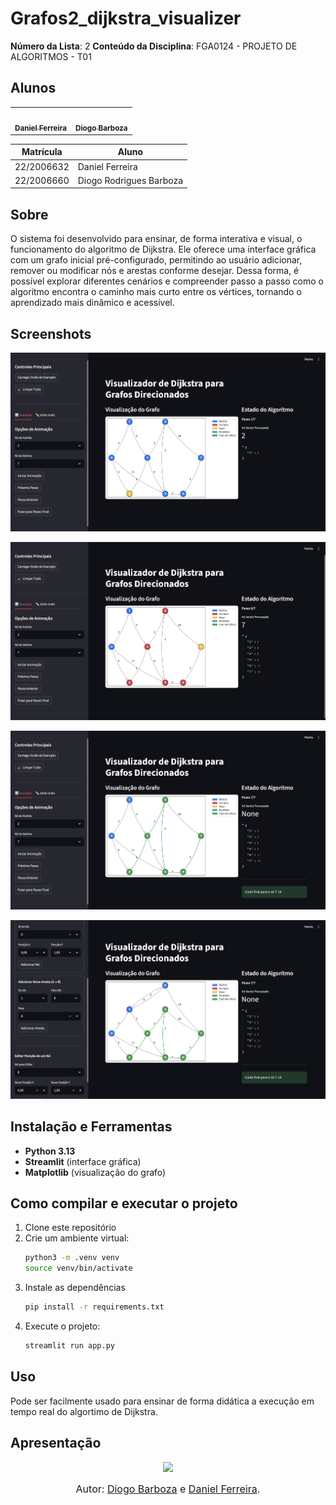 # Grafos2_dijkstra_visualizer

**Número da Lista**: 2
**Conteúdo da Disciplina**: FGA0124 - PROJETO DE ALGORITMOS - T01  


## Alunos


<div align = "center">
<table>
  <tr>
    <td align="center"><a href="https://github.com/DanielFsR"><img style="border-radius: 50%;" src="https://github.com/DanielFsR.png" width="190;" alt=""/><br /><sub><b>Daniel Ferreira</b></sub></a><br /><a href="Link git" title="Rocketseat"></a></td>
    <td align="center"><a href="https://github.com/Diogo-Barboza"><img style="border-radius: 50%;" src="https://github.com/Diogo-Barboza.png" width="190px;" alt=""/><br /><sub><b>Diogo Barboza </b></sub></a><br />
  </tr>
</table>

| Matrícula   | Aluno                             |
| ----------- | ----------------------------------|
| 22/2006632  | Daniel Ferreira                   |
| 22/2006660  | Diogo Rodrigues Barboza           |
</div>

## Sobre 
O sistema foi desenvolvido para ensinar, de forma interativa e visual, o funcionamento do algoritmo de Dijkstra. Ele oferece uma interface gráfica com um grafo inicial pré-configurado, permitindo ao usuário adicionar, remover ou modificar nós e arestas conforme desejar. Dessa forma, é possível explorar diferentes cenários e compreender passo a passo como o algoritmo encontra o caminho mais curto entre os vértices, tornando o aprendizado mais dinâmico e acessível.

## Screenshots

![alt text](image.png)

![alt text](image-1.png)

![alt text](image-2.png)

![alt text](image-3.png)

## Instalação e Ferramentas
- **Python 3.13**
- **Streamlit** (interface gráfica)
- **Matplotlib** (visualização do grafo)


## Como compilar e executar o projeto

1. Clone este repositório  
2. Crie um ambiente virtual:
   ```bash
   python3 -m .venv venv
   source venv/bin/activate

3. Instale as dependências
    ```bash
    pip install -r requirements.txt

4. Execute o projeto:
    ```bash
    streamlit run app.py


## Uso 

Pode ser facilmente usado para ensinar de forma didática a execução em tempo real do algortimo de Dijkstra.

## Apresentação 

<div align="center">
<a href="..."><img src="https://i.imgur.com/J2vWeI3p2h4.png" width="50%"></a>
</div>

<font size="3"><p style="text-align: center">Autor: [Diogo Barboza](https://github.com/) e [Daniel Ferreira](https://github.com/).</p></font>

